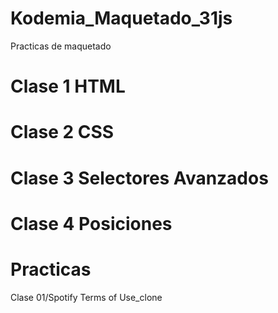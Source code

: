 # Kodemia_Maquetado_31js
Practicas de maquetado

# Clase 1 HTML
# Clase 2 CSS
# Clase 3 Selectores Avanzados
# Clase 4 Posiciones

# Practicas

Clase 01/Spotify Terms of Use_clone

